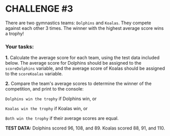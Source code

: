 # CHALLENGE #3
There are two gymnastics teams: `Dolphins` and `Koalas`. They compete against each other 3 times. The winner with the highest average score wins a trophy!

### **Your tasks:**

**1.** Calculate the average score for each team, using the test data included below. The average score for Dolphins should be assigned to the `scoreDolphins` variable, and the average score of Koalas should be assigned to the `scoreKoalas` variable.

**2.** Compare the team's average scores to determine the winner of the competition, and print to the console:

`Dolphins win the trophy` if Dolphins win, or

`Koalas win the trophy` if Koalas win, or

`Both win the trophy` if their average scores are equal.



**TEST DATA:** Dolphins scored 96, 108, and 89. Koalas scored 88, 91, and 110.

